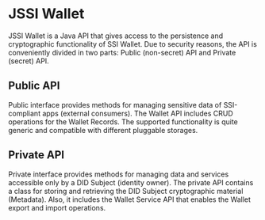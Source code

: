 # JSSI Wallet

JSSI Wallet is a Java API that gives access to the persistence and cryptographic functionality of SSI Wallet. Due to security reasons, the API is conveniently divided in two parts: Public (non-secret) API and Private (secret) API.

## Public API

Public interface provides methods for managing sensitive data of SSI-compliant apps (external consumers). The Wallet API includes CRUD operations for the Wallet Records. The supported functionality is quite generic and compatible with different pluggable storages.

## Private API

Private interface provides methods for managing data and services accessible only by a DID Subject (identity owner). The private API contains a class for storing and retrieving the DID Subject cryptographic material (Metadata). Also, it includes the Wallet Service API that enables the Wallet export and import operations. 

